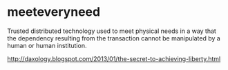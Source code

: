 meeteveryneed
=============

Trusted distributed technology used to meet physical needs in a way that the dependency resulting from the transaction cannot be manipulated by a human or human institution.

http://daxology.blogspot.com/2013/01/the-secret-to-achieving-liberty.html
